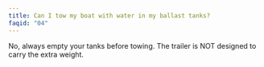 ```yaml
---
title: Can I tow my boat with water in my ballast tanks?
faqid: "04"
---
```

 No, always empty your tanks before towing. The trailer is NOT designed to carry the extra weight.
